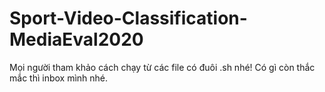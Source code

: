 # Sport-Video-Classification-MediaEval2020

Mọi người tham khảo cách chạy từ các file có đuôi .sh nhé!
Có gì còn thắc mắc thì inbox mình nhé.
